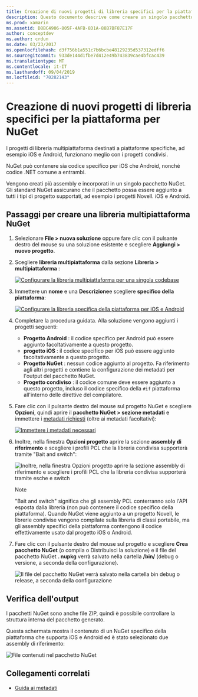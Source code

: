 ```yaml
---
title: Creazione di nuovi progetti di libreria specifici per la piattaforma per NuGet
description: Questo documento descrive come creare un singolo pacchetto NuGet che contiene il codice specifico della piattaforma per più piattaforme.
ms.prod: xamarin
ms.assetid: D8BC4906-805F-4AFB-8D1A-88B7BF87E17F
author: conceptdev
ms.author: crdun
ms.date: 03/23/2017
ms.openlocfilehash: d3f756b1a551c7b6bcbe48129235d537312edff6
ms.sourcegitcommit: 933de144d1fbe7d412e49b743839cae4bfcac439
ms.translationtype: MT
ms.contentlocale: it-IT
ms.lasthandoff: 09/04/2019
ms.locfileid: "70282143"
---
```

# <a name="creating-new-platform-specific-library-projects-for-nuget"></a>Creazione di nuovi progetti di libreria specifici per la piattaforma per NuGet

I progetti di libreria multipiattaforma destinati a piattaforme specifiche, ad esempio iOS e Android, funzionano meglio con i progetti condivisi.

NuGet può contenere sia codice specifico per iOS che Android, nonché codice .NET comune a entrambi.

Vengono creati più assembly e incorporati in un singolo pacchetto NuGet. Gli standard NuGet assicurano che il pacchetto possa essere aggiunto a tutti i tipi di progetto supportati, ad esempio i progetti Novell. iOS e Android.

## <a name="steps-to-create-a-cross-platform-library-nuget"></a>Passaggi per creare una libreria multipiattaforma NuGet

1. Selezionare **File > nuova soluzione** oppure fare clic con il pulsante destro del mouse su una soluzione esistente e scegliere **Aggiungi > nuovo progetto**.

2. Scegliere **libreria multipiattaforma** dalla sezione **Libreria > multipiattaforma** :

    [![](platform-specific-images/mulitplatform-library-sml.png "Configurare la libreria multipiattaforma per una singola codebase")](platform-specific-images/multiplatform-library.png#lightbox)

3. Immettere un **nome** e una **Descrizione**e scegliere **specifico della piattaforma**:

    [![](platform-specific-images/specific-configure-sml.png "Configurare la libreria specifica della piattaforma per iOS e Android")](platform-specific-images/specific-configure.png#lightbox)

4. Completare la procedura guidata. Alla soluzione vengono aggiunti i progetti seguenti:

    - **Progetto Android** : il codice specifico per Android può essere aggiunto facoltativamente a questo progetto.
    - **progetto iOS** : il codice specifico per iOS può essere aggiunto facoltativamente a questo progetto.
    - **Progetto NuGet** : nessun codice aggiunto al progetto. Fa riferimento agli altri progetti e contiene la configurazione dei metadati per l'output del pacchetto NuGet.
    - **Progetto condiviso** : il codice comune deve essere aggiunto a questo progetto, incluso il codice specifico della `#if` piattaforma all'interno delle direttive del compilatore.

5. Fare clic con il pulsante destro del mouse sul progetto NuGet e scegliere **Opzioni**, quindi aprire il **pacchetto NuGet > sezione metadati** e immettere i [metadati richiesti](~/cross-platform/app-fundamentals/nuget-multiplatform-libraries/metadata.md) (oltre ai metadati facoltativi):

    [![](platform-specific-images/specific-metadata-sml.png "Immettere i metadati necessari")](platform-specific-images/specific-metadata.png#lightbox)

6. Inoltre, nella finestra **Opzioni progetto** aprire la sezione **assembly di riferimento** e scegliere i profili PCL che la libreria condivisa supporterà tramite "Bait and switch":

    ![](platform-specific-images/specific-reference-assemblies.png "Inoltre, nella finestra Opzioni progetto aprire la sezione assembly di riferimento e scegliere i profili PCL che la libreria condivisa supporterà tramite esche e switch")

    > [!NOTE]
    > "Bait and switch" significa che gli assembly PCL conterranno solo l'API esposta dalla libreria (non può contenere il codice specifico della piattaforma). Quando NuGet viene aggiunto a un progetto Novell, le librerie condivise vengono compilate sulla libreria di classi portabile, ma gli assembly specifici della piattaforma contengono il codice effettivamente usato dal progetto iOS o Android.

7. Fare clic con il pulsante destro del mouse sul progetto e scegliere **Crea pacchetto NuGet** (o compila o Distribuisci la soluzione) e il file del pacchetto NuGet **. nupkg** verrà salvato nella cartella **/bin/** (debug o versione, a seconda della configurazione).

    ![](platform-specific-images/create-nuget-package.png "Il file del pacchetto NuGet verrà salvato nella cartella bin debug o release, a seconda della configurazione")


## <a name="verifying-the-output"></a>Verifica dell'output

I pacchetti NuGet sono anche file ZIP, quindi è possibile controllare la struttura interna del pacchetto generato.

Questa schermata mostra il contenuto di un NuGet specifico della piattaforma che supporta iOS e Android ed è stato selezionato due assembly di riferimento:

![](platform-specific-images/nuget-output.png "File contenuti nel pacchetto NuGet")


## <a name="related-links"></a>Collegamenti correlati

- [Guida ai metadati](~/cross-platform/app-fundamentals/nuget-multiplatform-libraries/metadata.md)

